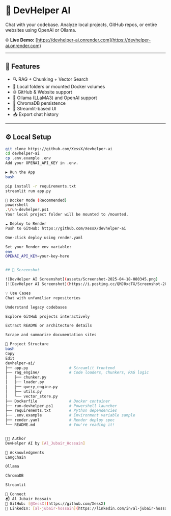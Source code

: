 # 🧠 DevHelper AI

Chat with your codebase. Analyze local projects, GitHub repos, or entire websites using OpenAI or Ollama.

🌐 **Live Demo:** [https://devhelper-ai.onrender.com](https://devhelper-ai.onrender.com)

---

## 🚀 Features

- 🔍 RAG + Chunking + Vector Search
- 📂 Local folders or mounted Docker volumes
- 🌐 GitHub & Website support
- 🧠 Ollama (LLaMA3) and OpenAI support
- 🧱 ChromaDB persistence
- 💬 Streamlit-based UI
- 📥 Export chat history

---

## ⚙️ Local Setup

```bash
git clone https://github.com/XessX/devhelper-ai
cd devhelper-ai
cp .env.example .env
Add your OPENAI_API_KEY in .env.

▶️ Run the App
bash

pip install -r requirements.txt
streamlit run app.py

🐳 Docker Mode (Recommended)
powershell
.\run-devhelper.ps1
Your local project folder will be mounted to /mounted.

☁️ Deploy to Render
Push to GitHub: https://github.com/XessX/devhelper-ai

One-click deploy using render.yaml

Set your Render env variable:
env
OPENAI_API_KEY=your-key-here


## 📸 Screenshot

![DevHelper AI Screenshot](assets/Screenshot-2025-04-18-080345.png)
[![DevHelper AI Screenshot](https://i.postimg.cc/QMJ0xcTX/Screenshot-2025-04-18-080345.png)](https://postimg.cc/3yWgt416)

💡 Use Cases
Chat with unfamiliar repositories

Understand legacy codebases

Explore GitHub projects interactively

Extract README or architecture details

Scrape and summarize documentation sites

📁 Project Structure
bash
Copy
Edit
devhelper-ai/
├── app.py                  # Streamlit frontend
├── rag_engine/             # Code loaders, chunkers, RAG logic
│   ├── chunker.py
│   ├── loader.py
│   ├── query_engine.py
│   ├── utils.py
│   └── vector_store.py
├── Dockerfile              # Docker container
├── run-devhelper.ps1       # Powershell launcher
├── requirements.txt        # Python dependencies
├── .env.example            # Environment variable sample
├── render.yaml             # Render deploy spec
└── README.md               # You're reading it!


👨‍💻 Author
DevHelper AI by [Al_Jubair_Hossain]

🙌 Acknowledgments
LangChain

Ollama

ChromaDB

Streamlit

📡 Connect
📬 Al Jubair Hossain
📎 GitHub: [@XessX](https://github.com/XessX)
📎 LinkedIn: [al-jubair-hossain](https://linkedin.com/in/al-jubair-hossain-2ab89011b/)